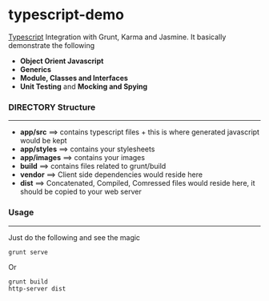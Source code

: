 # typescript-demo
[Typescript](http://www.typescriptlang.org/) Integration with Grunt, Karma and Jasmine. It basically demonstrate the following

* __Object Orient Javascript__
* __Generics__
* __Module, Classes and Interfaces__
* __Unit Testing__ and __Mocking and Spying__

### DIRECTORY Structure ###
---

* __app/src__ ==> contains typescript files + this is where generated javascript would be kept
* __app/styles__ ==> contains your stylesheets
* __app/images__ ==> contains your images
* __build__ ==> contains files related to grunt/build
* __vendor__ ==> Client side dependencies would reside here
* __dist__ ==> Concatenated, Compiled, Comressed files would reside here, it should be copied to your web server


### Usage ###
---
Just do the following and see the magic

	grunt serve
	
Or

	grunt build
	http-server dist



